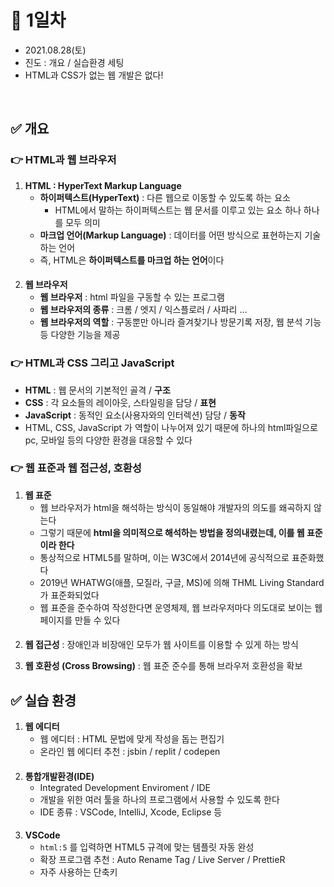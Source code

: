 # 📌 1일차 
- 2021.08.28(토)
- 진도 : 개요 / 실습환경 세팅
- HTML과 CSS가 없는 웹 개발은 없다!

<br>

## ✅ 개요
### 👉 HTML과 웹 브라우저
1. **HTML : HyperText Markup Language**
    - **하이퍼텍스트(HyperText)** : 다른 웹으로 이동할 수 있도록 하는 요소
      - HTML에서 말하는 하이퍼텍스트는 웹 문서를 이루고 있는 요소 하나 하나를 모두 의미
    - **마크업 언어(Markup Language)** : 데이터를 어떤 방식으로 표현하는지 기술하는 언어
    - 즉, HTML은 **하이퍼텍스트를 마크업 하는 언어**이다
####    
2. **웹 브라우저**
    - **웹 브라우저** : html 파일을 구동할 수 있는 프로그램
    - **웹 브라우저의 종류** : 크롬 / 엣지 / 익스플로러 / 사파리 … 
    - **웹 브라우저의 역할** : 구동뿐만 아니라 즐겨찾기나 방문기록 저장, 웹 분석 기능 등 다양한 기능을 제공
    
### 👉 HTML과 CSS 그리고 JavaScript
- **HTML** : 웹 문서의 기본적인 골격 / **구조**
- **CSS** : 각 요소들의 레이아웃, 스타일링을 담당 / **표현**
- **JavaScript** : 동적인 요소(사용자와의 인터렉션) 담당 / **동작**
- HTML, CSS, JavaScript 가 역할이 나누어져 있기 때문에 하나의 html파일으로 pc, 모바일 등의 다양한 환경을 대응할 수 있다

### 👉 웹 표준과 웹 접근성, 호환성
1. **웹 표준**
    - 웹 브라우저가 html을 해석하는 방식이 동일해야 개발자의 의도를 왜곡하지 않는다
    - 그렇기 때문에 **html을 의미적으로 해석하는 방법을 정의내렸는데, 이를 웹 표준이라 한다**
    - 통상적으로 HTML5를 말하며, 이는 W3C에서 2014년에 공식적으로 표준화했다
    - 2019년 WHATWG(애플, 모질라, 구글, MS)에 의해 THML Living Standard가 표준화되었다
    - 웹 표준을 준수하여 작성한다면 운영체제, 웹 브라우저마다 의도대로 보이는 웹 페이지를 만들 수 있다
####
2. **웹 접근성** : 장애인과 비장애인 모두가 웹 사이트를 이용할 수 있게 하는 방식

3. **웹 호환성 (Cross Browsing)** : 웹 표준 준수를 통해 브라우저 호환성을 확보 <br>

##

## ✅ 실습 환경
1. **웹 에디터**
    - 웹 에디터 : HTML 문법에 맞게 작성을 돕는 편집기
    - 온라인 웹 에디터 추천 : jsbin / replit / codepen 
####
2. **통합개발환경(IDE)**
    - Integrated Development Enviroment / IDE
    - 개발을 위한 여러 툴을 하나의 프로그램에서 사용할 수 있도록 한다
    - IDE 종류 : VSCode, IntelliJ, Xcode, Eclipse 등
####
3. **VSCode**
    - `html:5` 를 입력하면 HTML5 규격에 맞는 템플릿 자동 완성
    - 확장 프로그램 추천 : Auto Rename Tag / Live Server / PrettieR
    - 자주 사용하는 단축키
